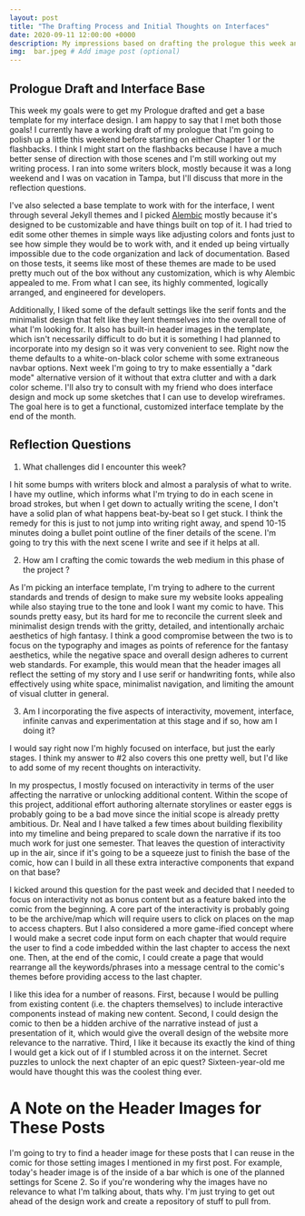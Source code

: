 ```yaml
---
layout: post
title: "The Drafting Process and Initial Thoughts on Interfaces"
date: 2020-09-11 12:00:00 +0000
description: My impressions based on drafting the prologue this week and also plans for the interface of the comic. # Add post description (optional)
img:  bar.jpeg # Add image post (optional)
---
```

## Prologue Draft and Interface Base
This week my goals were to get my Prologue drafted and get a base template for my interface design. I am happy to say that I met both those goals! I currently have a working draft of my prologue that I'm going to polish up a little this weekend before starting on either Chapter 1 or the flashbacks. I think I might start on the flashbacks because I have a much better sense of direction with those scenes and I'm still working out my writing process. I ran into some writers block, mostly because it was a long weekend and I was on vacation in Tampa, but I'll discuss that more in the reflection questions. 

I've also selected a base template to work with for the interface, I went through several Jekyll themes and I picked [Alembic](https://jekyllthemes.io/theme/alembic) mostly because it's designed to be customizable and have things built on top of it. I had tried to edit some other themes in simple ways like adjusting colors and fonts just to see how simple they would be to work with, and it ended up being virtually impossible due to the code organization and lack of documentation. Based on those tests, it seems like most of these themes are made to be used pretty much out of the box without any customization, which is why Alembic appealed to me. From what I can see, its highly commented, logically arranged, and engineered for developers. 

Additionally, I liked some of the default settings like the serif fonts and the minimalist design that felt like they lent themselves into the overall tone of what I'm looking for. It also has built-in header images in the template, which isn't necessarily difficult to do but it is something I had planned to incorporate into my design so it was very convenient to see. Right now the theme defaults to a white-on-black color scheme with some extraneous navbar options. Next week I'm going to try to make essentially a "dark mode" alternative version of it without that extra clutter and with a dark color scheme. I'll also try to consult with my friend who does interface design and mock up some sketches that I can use to develop wireframes. The goal here is to get a functional, customized interface template by the end of the month. 

## Reflection Questions
1. What challenges did I encounter this week?

I hit some bumps with writers block and almost a paralysis of what to write. I have my outline, which informs what I'm trying to do in each scene in broad strokes, but when I get down to actually writing the scene, I don't have a solid plan of what happens beat-by-beat so I get stuck. I think the remedy for this is just to not jump into writing right away, and spend 10-15 minutes doing a bullet point outline of the finer details of the scene. I'm going to try this with the next scene I write and see if it helps at all. 

2. How am I crafting the comic towards the web medium in this phase of the project ? 

As I'm picking an interface template, I'm trying to adhere to the current standards and trends of design to make sure my website looks appealing while also staying true to the tone and look I want my comic to have. This sounds pretty easy, but its hard for me to reconcile the current sleek and minimalist design trends with the gritty, detailed, and intentionally archaic aesthetics of high fantasy. I think a good compromise between the two is to focus on the typography and images as points of reference for the fantasy aesthetics, while the negative space and overall design adheres to current web standards. For example, this would mean that the header images all reflect the setting of my story and I use serif or handwriting fonts, while also effectively using white space, minimalist navigation, and limiting the amount of visual clutter in general. 

3. Am I incorporating the five aspects of interactivity, movement, interface, infinite canvas and experimentation at this stage and if so, how am I doing it?

I would say right now I'm highly focused on interface, but just the early stages. I think my answer to #2 also covers this one pretty well, but I'd like to add some of my recent thoughts on interactivity. 

In my prospectus, I mostly focused on interactivity in terms of the user affecting the narrative or unlocking additional content. Within the scope of this project, additional effort authoring alternate storylines or easter eggs is probably going to be a bad move since the initial scope is already pretty ambitious. Dr. Neal and I have talked a few times about building flexibility into my timeline and being prepared to scale down the narrative if its too much work for just one semester. That leaves the question of interactivity up in the air, since if it's going to be a squeeze just to finish the base of the comic, how can I build in all these extra interactive components that expand on that base?

I kicked around this question for the past week and decided that I needed to focus on interactivity not as bonus content but as a feature baked into the comic from the beginning. A core part of the interactivity is probably going to be the archive/map which will require users to click on places on the map to access chapters. But I also considered a more game-ified concept where I would make a secret code input form on each chapter that would require the user to find a code imbedded within the last chapter to access the next one. Then, at the end of the comic, I could create a page that would rearrange all the keywords/phrases into a message central to the comic's themes before providing access to the last chapter.

I like this idea for a number of reasons. First, because I would be pulling from existing content (i.e. the chapters themselves) to include interactive components instead of making new content. Second, I could design the comic to then be a hidden archive of the narrative instead of just a presentation of it, which would give the overall design of the website more relevance to the narrative. Third, I like it because its exactly the kind of thing I would get a kick out of if I stumbled across it on the internet. Secret puzzles to unlock the next chapter of an epic quest? Sixteen-year-old me would have thought this was the coolest thing ever. 

# A Note on the Header Images for These Posts

I'm going to try to find a header image for these posts that I can reuse in the comic for those setting images I mentioned in my first post. For example, today's header image is of the inside of a bar which is one of the planned settings for Scene 2. So if you're wondering why the images have no relevance to what I'm talking about, thats why. I'm just trying to get out ahead of the design work and create a repository of stuff to pull from.